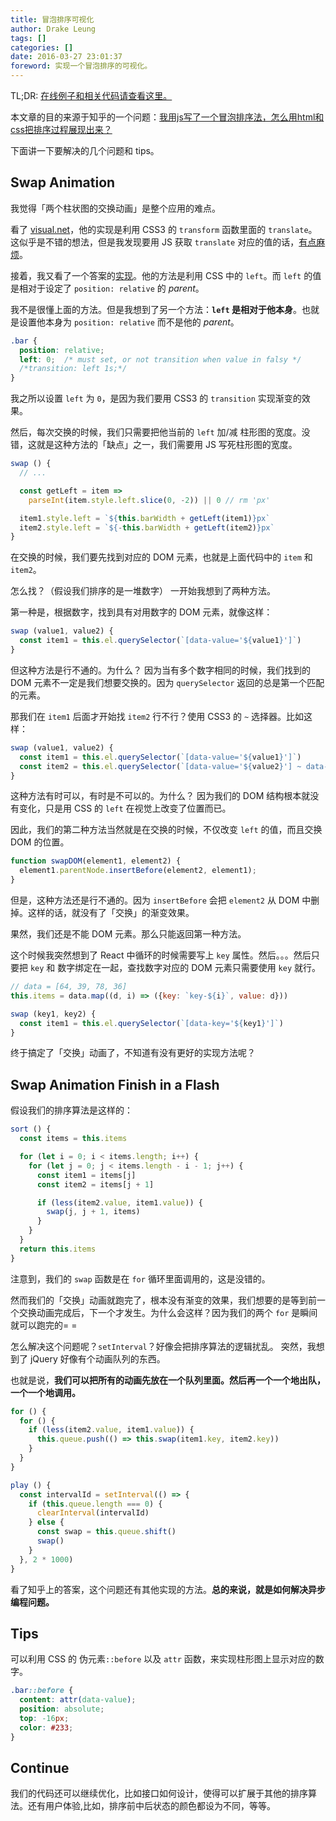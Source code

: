 ```yaml
---
title: 冒泡排序可视化
author: Drake Leung
tags: []
categories: []
date: 2016-03-27 23:01:37
foreword: 实现一个冒泡排序的可视化。
---
```


TL;DR: [在线例子和相关代码请查看这里。](http://plnkr.co/edit/je2wWv?p=preview)

本文章的目的来源于知乎的一个问题：[我用js写了一个冒泡排序法，怎么用html和css把排序过程展现出来？](https://www.zhihu.com/question/41642706)

下面讲一下要解决的几个问题和 tips。

## Swap Animation
我觉得「两个柱状图的交换动画」是整个应用的难点。

看了 [visual.net](http://visualgo.net/sorting.html)，他的实现是利用 CSS3 的 `transform` 函数里面的 `translate`。这似乎是不错的想法，但是我发现要用 JS 获取 `translate` 对应的值的话，[有点麻烦](http://stackoverflow.com/questions/21912684/how-to-get-value-of-translatex-and-translatey)。

接着，我又看了一个答案的[实现](http://meowtec.github.io/demo/sort-v/)。他的方法是利用 CSS 中的 `left`。而 `left` 的值是相对于设定了 `position: relative` 的 *parent*。

我不是很懂上面的方法。但是我想到了另一个方法：**`left` 是相对于他本身**。也就是设置他本身为 `position: relative` 而不是他的 *parent*。

```css
.bar {
  position: relative;
  left: 0;  /* must set, or not transition when value in falsy */
  /*transition: left 1s;*/
}
```

我之所以设置 `left` 为 `0`，是因为我们要用 CSS3 的 `transition` 实现渐变的效果。

然后，每次交换的时候，我们只需要把他当前的 `left` 加/减 柱形图的宽度。没错，这就是这种方法的「缺点」之一，我们需要用 JS 写死柱形图的宽度。

```javascript
swap () {
  // ...

  const getLeft = item =>
    parseInt(item.style.left.slice(0, -2)) || 0 // rm 'px'

  item1.style.left = `${this.barWidth + getLeft(item1)}px`
  item2.style.left = `${-this.barWidth + getLeft(item2)}px`
}
```

在交换的时候，我们要先找到对应的 DOM 元素，也就是上面代码中的 `item` 和 `item2`。

怎么找？（假设我们排序的是一堆数字）
一开始我想到了两种方法。

第一种是，根据数字，找到具有对用数字的 DOM 元素，就像这样：

```javascript
swap (value1, value2) {
  const item1 = this.el.querySelector(`[data-value='${value1}']`)
}
```

但这种方法是行不通的。为什么？
因为当有多个数字相同的时候，我们找到的 DOM 元素不一定是我们想要交换的。因为 `querySelector` 返回的总是第一个匹配的元素。

那我们在 `item1` 后面才开始找 `item2` 行不行？使用 CSS3 的 `~` 选择器。比如这样：

```javascript
swap (value1, value2) {
  const item1 = this.el.querySelector(`[data-value='${value1}']`)
  const item2 = this.el.querySelector(`[data-value='${value2}'] ~ data-value='${value2}']`)
}
```

这种方法有时可以，有时是不可以的。为什么？
因为我们的 DOM 结构根本就没有变化，只是用 CSS 的 `left` 在视觉上改变了位置而已。

因此，我们的第二种方法当然就是在交换的时候，不仅改变 `left` 的值，而且交换 DOM 的位置。

```javascript
function swapDOM(element1, element2) {
  element1.parentNode.insertBefore(element2, element1);
}
```

但是，这种方法还是行不通的。因为 `insertBefore` 会把 `element2` 从 DOM 中删掉。这样的话，就没有了「交换」的渐变效果。

果然，我们还是不能 DOM 元素。那么只能返回第一种方法。

这个时候我突然想到了 React 中循环的时候需要写上 `key` 属性。然后。。。然后只要把 `key` 和 数字绑定在一起，查找数字对应的 DOM 元素只需要使用 `key` 就行。

```javascript
// data = [64, 39, 78, 36]
this.items = data.map((d, i) => ({key: `key-${i}`, value: d}))

swap (key1, key2) {
  const item1 = this.el.querySelector(`[data-key='${key1}']`)
}
```

终于搞定了「交换」动画了，不知道有没有更好的实现方法呢？


## Swap Animation Finish in a Flash

假设我们的排序算法是这样的：

```javascript
sort () {
  const items = this.items

  for (let i = 0; i < items.length; i++) {
    for (let j = 0; j < items.length - i - 1; j++) {
      const item1 = items[j]
      const item2 = items[j + 1]

      if (less(item2.value, item1.value)) {
        swap(j, j + 1, items)
      }
    }
  }
  return this.items
}
```

注意到，我们的 `swap` 函数是在 `for` 循环里面调用的，这是没错的。

然而我们的「交换」动画就跑完了，根本没有渐变的效果，我们想要的是等到前一个交换动画完成后，下一个才发生。为什么会这样？因为我们的两个 `for` 是瞬间就可以跑完的= =

怎么解决这个问题呢？`setInterval`？好像会把排序算法的逻辑扰乱。
突然，我想到了 jQuery 好像有个动画队列的东西。

也就是说，**我们可以把所有的动画先放在一个队列里面。然后再一个一个地出队，一个一个地调用。**

```javascript
for () {
  for () {
    if (less(item2.value, item1.value)) {
      this.queue.push(() => this.swap(item1.key, item2.key))
    }
  }
}

play () {
  const intervalId = setInterval(() => {
    if (this.queue.length === 0) {
      clearInterval(intervalId)
    } else {
      const swap = this.queue.shift()
      swap()
    }
  }, 2 * 1000)
}
```

看了知乎上的答案，这个问题还有其他实现的方法。**总的来说，就是如何解决异步编程问题。**

## Tips
可以利用 CSS 的 伪元素`::before` 以及 `attr` 函数，来实现柱形图上显示对应的数字。

```css
.bar::before {
  content: attr(data-value);
  position: absolute;
  top: -16px;
  color: #233;
}
```

## Continue

我们的代码还可以继续优化，比如接口如何设计，使得可以扩展于其他的排序算法。还有用户体验,比如，排序前中后状态的颜色都设为不同，等等。
